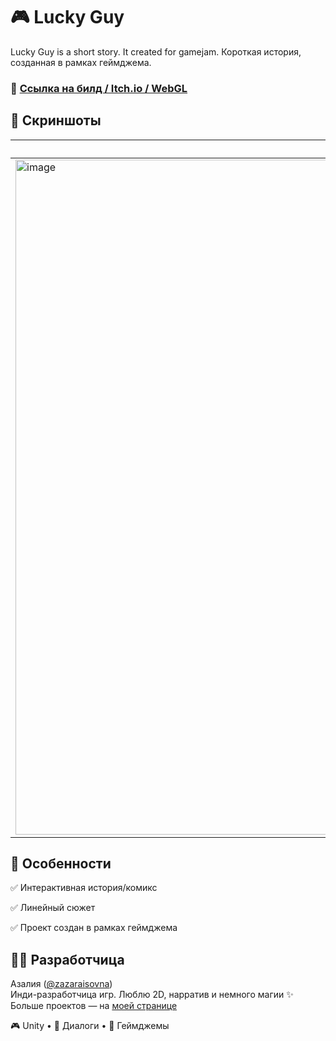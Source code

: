 # 🎮 Lucky Guy
Lucky Guy is a short story. It created for gamejam.
Короткая история, созданная в рамках геймджема.

### 🔗 [Ссылка на билд / Itch.io / WebGL](https://zaza.itch.io/lucky-guy)

## 📸 Скриншоты 

| Взаимодействие с объектами | Интерактив | Сюжет |
|------|-----------------|---------|
| <img width="1920" height="1080" alt="image" src="https://github.com/user-attachments/assets/6b98ce61-d1a0-4592-97bd-566362f3ba9d" /> | <img width="1920" height="1080" alt="image" src="https://github.com/user-attachments/assets/d4fb99d3-d1d1-4ea5-9701-2161b6936aab" /> | <img width="1920" height="1080" alt="image" src="https://github.com/user-attachments/assets/21d689b3-b723-46f2-997f-3971f38b57e5" /> |

## 🎯 Особенности

✅ Интерактивная история/комикс

✅ Линейный сюжет

✅ Проект создан в рамках геймджема

## 👩‍💻 Разработчица

Азалия ([@zazaraisovna](https://github.com/zazaraisovna))  
Инди-разработчица игр. Люблю 2D, нарратив и немного магии ✨  
Больше проектов — на [моей странице](https://github.com/zazaraisovna)

🎮 Unity • 💬 Диалоги • 🧪 Геймджемы
